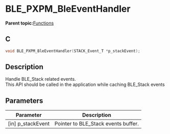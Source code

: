 # BLE\_PXPM\_BleEventHandler

**Parent topic:**[Functions](GUID-3AAC9FAC-C500-4C78-92C5-AA58FA4A7442.md)

## C

```c
void BLE_PXPM_BleEventHandler(STACK_Event_T *p_stackEvent);
```

## Description

Handle BLE\_Stack related events.<br />This API should be called in the application while caching BLE\_Stack events

## Parameters

|Parameter|Description|
|---------|-----------|
|\[in\] p\_stackEvent|Pointer to BLE\_Stack events buffer.|

